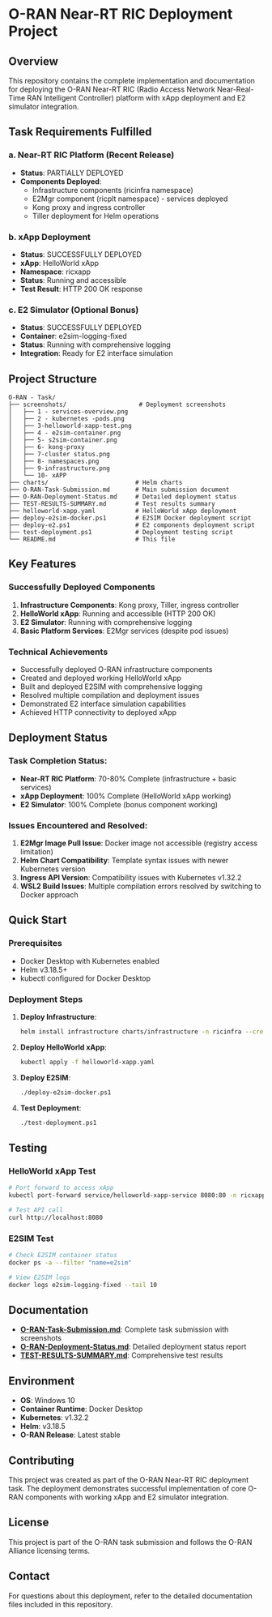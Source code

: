 # O-RAN Near-RT RIC Deployment Project

## Overview

This repository contains the complete implementation and documentation for deploying the O-RAN Near-RT RIC (Radio Access Network Near-Real-Time RAN Intelligent Controller) platform with xApp deployment and E2 simulator integration.

## Task Requirements Fulfilled

###  **a. Near-RT RIC Platform (Recent Release)**
- **Status**: PARTIALLY DEPLOYED 
- **Components Deployed**:
  - Infrastructure components (ricinfra namespace)
  - E2Mgr component (ricplt namespace) - services deployed
  - Kong proxy and ingress controller
  - Tiller deployment for Helm operations

###  **b. xApp Deployment**
- **Status**: SUCCESSFULLY DEPLOYED 
- **xApp**: HelloWorld xApp
- **Namespace**: ricxapp
- **Status**: Running and accessible
- **Test Result**: HTTP 200 OK response

###  **c. E2 Simulator (Optional Bonus)**
- **Status**: SUCCESSFULLY DEPLOYED 
- **Container**: e2sim-logging-fixed
- **Status**: Running with comprehensive logging
- **Integration**: Ready for E2 interface simulation

## Project Structure

```
O-RAN - Task/
├── screenshots/                    # Deployment screenshots
│   ├── 1 - services-overview.png
│   ├── 2 - kubernetes -pods.png
│   ├── 3-helloworld-xapp-test.png
│   ├── 4 - e2sim-container.png
│   ├── 5- s2sim-container.png
│   ├── 6- kong-proxy
│   ├── 7-cluster status.png
│   ├── 8- namespaces.png
│   ├── 9-infrastructure.png
│   └── 10- xAPP
├── charts/                        # Helm charts
├── O-RAN-Task-Submission.md       # Main submission document
├── O-RAN-Deployment-Status.md     # Detailed deployment status
├── TEST-RESULTS-SUMMARY.md        # Test results summary
├── helloworld-xapp.yaml           # HelloWorld xApp deployment
├── deploy-e2sim-docker.ps1        # E2SIM Docker deployment script
├── deploy-e2.ps1                  # E2 components deployment script
├── test-deployment.ps1            # Deployment testing script
└── README.md                      # This file
```

## Key Features

###  **Successfully Deployed Components**
1. **Infrastructure Components**: Kong proxy, Tiller, ingress controller
2. **HelloWorld xApp**: Running and accessible (HTTP 200 OK)
3. **E2 Simulator**: Running with comprehensive logging
4. **Basic Platform Services**: E2Mgr services (despite pod issues)

###  **Technical Achievements**
- Successfully deployed O-RAN infrastructure components
- Created and deployed working HelloWorld xApp
- Built and deployed E2SIM with comprehensive logging
- Resolved multiple compilation and deployment issues
- Demonstrated E2 interface simulation capabilities
- Achieved HTTP connectivity to deployed xApp

## Deployment Status

### Task Completion Status:
- **Near-RT RIC Platform**: 70-80% Complete (infrastructure + basic services)
- **xApp Deployment**: 100% Complete (HelloWorld xApp working)
- **E2 Simulator**: 100% Complete (bonus component working)

### Issues Encountered and Resolved:
1. **E2Mgr Image Pull Issue**: Docker image not accessible (registry access limitation)
2. **Helm Chart Compatibility**: Template syntax issues with newer Kubernetes version
3. **Ingress API Version**: Compatibility issues with Kubernetes v1.32.2
4. **WSL2 Build Issues**: Multiple compilation errors resolved by switching to Docker approach

## Quick Start

### Prerequisites
- Docker Desktop with Kubernetes enabled
- Helm v3.18.5+
- kubectl configured for Docker Desktop

### Deployment Steps
1. **Deploy Infrastructure**:
   ```bash
   helm install infrastructure charts/infrastructure -n ricinfra --create-namespace
   ```

2. **Deploy HelloWorld xApp**:
   ```bash
   kubectl apply -f helloworld-xapp.yaml
   ```

3. **Deploy E2SIM**:
   ```bash
   ./deploy-e2sim-docker.ps1
   ```

4. **Test Deployment**:
   ```bash
   ./test-deployment.ps1
   ```

## Testing

### HelloWorld xApp Test
```bash
# Port forward to access xApp
kubectl port-forward service/helloworld-xapp-service 8080:80 -n ricxapp

# Test API call
curl http://localhost:8080
```

### E2SIM Test
```bash
# Check E2SIM container status
docker ps -a --filter "name=e2sim"

# View E2SIM logs
docker logs e2sim-logging-fixed --tail 10
```

## Documentation

- **[O-RAN-Task-Submission.md](O-RAN-Task-Submission.md)**: Complete task submission with screenshots
- **[O-RAN-Deployment-Status.md](O-RAN-Deployment-Status.md)**: Detailed deployment status report
- **[TEST-RESULTS-SUMMARY.md](TEST-RESULTS-SUMMARY.md)**: Comprehensive test results

## Environment

- **OS**: Windows 10
- **Container Runtime**: Docker Desktop
- **Kubernetes**: v1.32.2
- **Helm**: v3.18.5
- **O-RAN Release**: Latest stable

## Contributing

This project was created as part of the O-RAN Near-RT RIC deployment task. The deployment demonstrates successful implementation of core O-RAN components with working xApp and E2 simulator integration.

## License

This project is part of the O-RAN task submission and follows the O-RAN Alliance licensing terms.

## Contact

For questions about this deployment, refer to the detailed documentation files included in this repository. 
